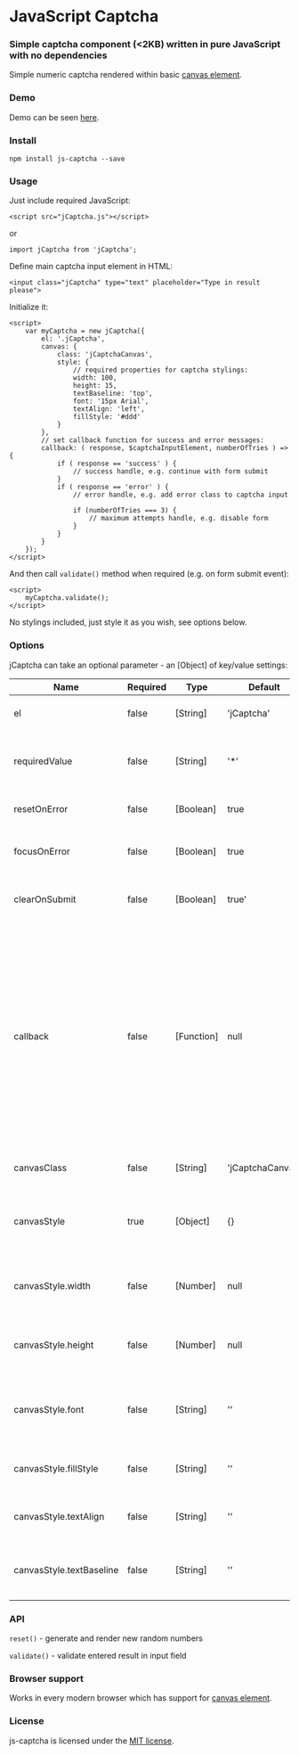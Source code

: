 # JavaScript Captcha #
### Simple captcha component (<2KB) written in pure JavaScript with no dependencies ###

Simple numeric captcha rendered within basic [canvas element](https://developer.mozilla.org/en-US/docs/Web/HTML/Element/canvas).

### Demo ###

Demo can be seen [here](https://www.rvdizajn.com/js-captcha/).

### Install ###

```
npm install js-captcha --save
```

### Usage ###

Just include required JavaScript:
```
<script src="jCaptcha.js"></script>
```
or
```
import jCaptcha from 'jCaptcha';
```
Define main captcha input element in HTML:
```
<input class="jCaptcha" type="text" placeholder="Type in result please">
```

Initialize it:
```
<script>
    var myCaptcha = new jCaptcha({
        el: '.jCaptcha',
        canvas: {
            class: 'jCaptchaCanvas',
            style: {
                // required properties for captcha stylings:
                width: 100,
                height: 15,
                textBaseline: 'top',
                font: '15px Arial',
                textAlign: 'left',
                fillStyle: '#ddd'
            }
        },
        // set callback function for success and error messages:
        callback: ( response, $captchaInputElement, numberOfTries ) => {
            if ( response == 'success' ) {
                // success handle, e.g. continue with form submit
            }
            if ( response == 'error' ) {
                // error handle, e.g. add error class to captcha input

                if (numberOfTries === 3) {
                    // maximum attempts handle, e.g. disable form
                }
            }
        }
    });
</script>
```

And then call `validate()` method when required (e.g. on form submit event):
```
<script>
    myCaptcha.validate();
</script>
```

No stylings included, just style it as you wish, see options below.

### Options ###

jCaptcha can take an optional parameter - an [Object] of key/value settings:

 Name                | Required | Type          | Default     | Description |
| ---                | ---      | ---           | ---         | ---         |
| el                 | false     | [String]      | 'jCaptcha'  | CSS class for input element |
| requiredValue      | false    | [String]      | '*'         | Render new random numbers on error validate |
| resetOnError      | false    | [Boolean]      | true         | Mandatory field indicator |
| focusOnError      | false    | [Boolean]      | true         | Focus input field on error validate |
| clearOnSubmit     | false    | [Boolean]      | true'         | Clear input value on every validate |
| callback          | false    | [Function]     | null         | As invoked function these useful arguments are returned: response (type: *String*, value: *'success'* or *'error'*), captcha (type: *Element*) and number of tries (type: *Number*) |
| canvasClass       | false    | [String]      | 'jCaptchaCanvas'         | CSS class of canvas captcha
| canvasStyle      | true    | [Object]      | {}         | Canvas stylings object, required for canvas appearance |
| canvasStyle.width      | false    | [Number]      | null         | Width of canvas captcha element (in px) |
| canvasStyle.height      | false    | [Number]      | null         | Height of canvas captcha element (in px) |
| canvasStyle.font      | false    | [String]      | ''         | Font size and font family of canvas captcha element |
| canvasStyle.fillStyle      | false    | [String]      | ''         | Text color of canvas captcha element |
| canvasStyle.textAlign      | false    | [String]      | ''         | Text align of canvas captcha element |
| canvasStyle.textBaseline      | false    | [String]      | ''         | Text baseline of canvas captcha element |


### API ###

`reset()` - generate and render new random numbers

`validate()` - validate entered result in input field


### Browser support ###

Works in every modern browser which has support for [canvas element](http://caniuse.com/#feat=canvas-text).

### License  ###

js-captcha is licensed under the [MIT license](http://opensource.org/licenses/MIT).
